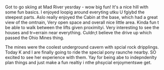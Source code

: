 Got to go skiing at Mad River yesrday - wow big fun! It's a nice hill with some fun basics. I enjoyed loopig around everyting utku U fgiybd the steepest parts. Aslo really enjoyed the Cabin at the base, which had a great view of the omtnain,
Very open space and overall nice little area. Kinda fun t be able to walk between the lifts given proximityi. Very interesting to see the houses and tr=errain near everything. Culdn;t believe the drive up which passed the Ohio Mines thing.

The mines were the coolest underground cavern with spcial rock dripplings. Today K and I are finally going to ride the special pony raunche nearby. SO excited to see her experience with them. Yay for being abe to indepndenlty plan things and just make a fun realtiy i nthe phsycial enjoymentswe get.
